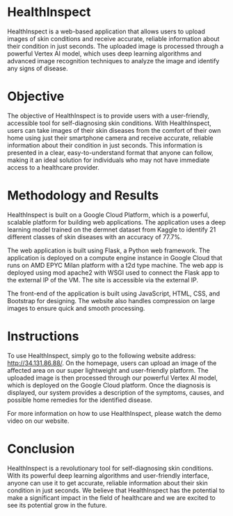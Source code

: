 
# HealthInspect
HealthInspect is a web-based application that allows users to upload images of skin conditions and receive accurate, reliable information about their condition in just seconds. The uploaded image is processed through a powerful Vertex AI model, which uses deep learning algorithms and advanced image recognition techniques to analyze the image and identify any signs of disease.

# Objective
The objective of HealthInspect is to provide users with a user-friendly, accessible tool for self-diagnosing skin conditions. With HealthInspect, users can take images of their skin diseases from the comfort of their own home using just their smartphone camera and receive accurate, reliable information about their condition in just seconds. This information is presented in a clear, easy-to-understand format that anyone can follow, making it an ideal solution for individuals who may not have immediate access to a healthcare provider.

# Methodology and Results
HealthInspect is built on a Google Cloud Platform, which is a powerful, scalable platform for building web applications. The application uses a deep learning model trained on the dermnet dataset from Kaggle to identify 21 different classes of skin diseases with an accuracy of 77.7%.

The web application is built using Flask, a Python web framework. The application is deployed on a compute engine instance in Google Cloud that runs on AMD EPYC Milan platform with a t2d type machine. The web app is deployed using mod apache2 with WSGI used to connect the Flask app to the external IP of the VM. The site is accessible via the external IP.

The front-end of the application is built using JavaScript, HTML, CSS, and Bootstrap for designing. The website also handles compression on large images to ensure quick and smooth processing.

# Instructions
To use HealthInspect, simply go to the following website address: http://34.131.86.88/. On the homepage, users can upload an image of the affected area on our super lightweight and user-friendly platform. The uploaded image is then processed through our powerful Vertex AI model, which is deployed on the Google Cloud platform. Once the diagnosis is displayed, our system provides a description of the symptoms, causes, and possible home remedies for the identified disease.

For more information on how to use HealthInspect, please watch the demo video on our website.

# Conclusion
HealthInspect is a revolutionary tool for self-diagnosing skin conditions. With its powerful deep learning algorithms and user-friendly interface, anyone can use it to get accurate, reliable information about their skin condition in just seconds. We believe that HealthInspect has the potential to make a significant impact in the field of healthcare and we are excited to see its potential grow in the future.
